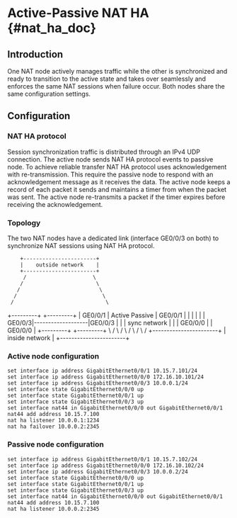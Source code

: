 # Active-Passive NAT HA {#nat_ha_doc}

## Introduction

One NAT node actively manages traffic while the other is synchronized and ready to transition to the active state and takes over seamlessly and enforces the same NAT sessions when failure occur. Both nodes share the same configuration settings.

## Configuration

### NAT HA protocol
Session synchronization traffic is distributed through an IPv4 UDP connection. The active node sends NAT HA protocol events to passive node. To achieve reliable transfer NAT HA protocol uses acknowledgement with re-transmission. This require the passive node to respond with an acknowledgement message as it receives the data. The active node keeps a record of each packet it sends and maintains a timer from when the packet was sent. The active node re-transmits a packet if the timer expires before receiving the acknowledgement.

### Topology

The two NAT nodes have a dedicated link (interface GE0/0/3 on both) to synchronize NAT sessions using NAT HA protocol.

        +-----------------------+
        |    outside network    |
        +-----------------------+
         /                     \
        /                       \
       /                         \
      /                           \
     /                             \
+---------+                   +---------+
| GE0/0/1 | Active    Passive | GE0/0/1 |
|         |                   |         |
|  GE0/0/3|-------------------|GE0/0/3  |
|         |   sync network    |         |
| GE0/0/0 |                   | GE0/0/0 |
+---------+                   +---------+
     \                             /
      \                           /
       \                         /
        \                       /
         \                     /
        +-----------------------+
        |    inside network     |
        +-----------------------+

### Active node configuration

```
set interface ip address GigabitEthernet0/0/1 10.15.7.101/24
set interface ip address GigabitEthernet0/0/0 172.16.10.101/24
set interface ip address GigabitEthernet0/0/3 10.0.0.1/24
set interface state GigabitEthernet0/0/0 up
set interface state GigabitEthernet0/0/1 up
set interface state GigabitEthernet0/0/3 up
set interface nat44 in GigabitEthernet0/0/0 out GigabitEthernet0/0/1
nat44 add address 10.15.7.100
nat ha listener 10.0.0.1:1234
nat ha failover 10.0.0.2:2345
```

### Passive node configuration

```
set interface ip address GigabitEthernet0/0/1 10.15.7.102/24
set interface ip address GigabitEthernet0/0/0 172.16.10.102/24
set interface ip address GigabitEthernet0/0/3 10.0.0.2/24
set interface state GigabitEthernet0/0/0 up
set interface state GigabitEthernet0/0/1 up
set interface state GigabitEthernet0/0/3 up
set interface nat44 in GigabitEthernet0/0/0 out GigabitEthernet0/0/1
nat44 add address 10.15.7.100
nat ha listener 10.0.0.2:2345
```

